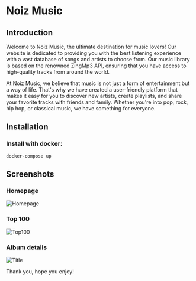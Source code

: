 # Noiz Music

## Introduction

Welcome to Noiz Music, the ultimate destination for music lovers! Our website is dedicated to providing you with the best listening experience with a vast database of songs and artists to choose from. Our music library is based on the renowned ZingMp3 API, ensuring that you have access to high-quality tracks from around the world.

At Noiz Music, we believe that music is not just a form of entertainment but a way of life. That's why we have created a user-friendly platform that makes it easy for you to discover new artists, create playlists, and share your favorite tracks with friends and family. Whether you're into pop, rock, hip hop, or classical music, we have something for everyone.

## Installation

### Install with docker:

```
docker-compose up
```

## Screenshots

### Homepage

![](noiz-front-end/public//screenshot1.png "Homepage")

### Top 100

![](noiz-front-end/public//screenshot2.png "Top100")

### Album details

![](noiz-front-end/public//screenshot3.png "Title")

Thank you, hope you enjoy!
